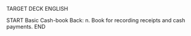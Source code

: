 TARGET DECK
ENGLISH

START
Basic
Cash-book
Back: n. Book for recording receipts and cash payments.
END
